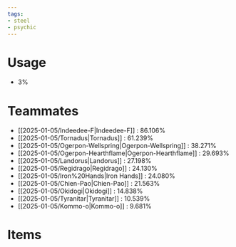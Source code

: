 ```yaml
---
tags:
- steel
- psychic
---
```

# Usage
- 3%
# Teammates
- [[2025-01-05/Indeedee-F|Indeedee-F]] : 86.106%
- [[2025-01-05/Tornadus|Tornadus]] : 61.239%
- [[2025-01-05/Ogerpon-Wellspring|Ogerpon-Wellspring]] : 38.271%
- [[2025-01-05/Ogerpon-Hearthflame|Ogerpon-Hearthflame]] : 29.693%
- [[2025-01-05/Landorus|Landorus]] : 27.198%
- [[2025-01-05/Regidrago|Regidrago]] : 24.130%
- [[2025-01-05/Iron%20Hands|Iron Hands]] : 24.080%
- [[2025-01-05/Chien-Pao|Chien-Pao]] : 21.563%
- [[2025-01-05/Okidogi|Okidogi]] : 14.838%
- [[2025-01-05/Tyranitar|Tyranitar]] : 10.539%
- [[2025-01-05/Kommo-o|Kommo-o]] : 9.681%
# Items